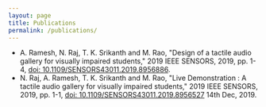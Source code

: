 ```yaml
---
layout: page
title: Publications
permalink: /publications/
---
```

* A. Ramesh, N. Raj, T. K. Srikanth and M. Rao, "Design of a tactile audio gallery for visually impaired students," 2019 IEEE SENSORS, 2019, pp. 1-4, <a href="https://ieeexplore.ieee.org/document/8956886">doi: 10.1109/SENSORS43011.2019.8956886</a>.
* N. Raj, A. Ramesh, T. K. Srikanth and M. Rao, "Live Demonstration : A tactile audio gallery for visually impaired students," 2019 IEEE SENSORS, 2019, pp. 1-1, <a href="https://ieeexplore.ieee.org/document/8956527">doi: 10.1109/SENSORS43011.2019.8956527</a> 14th Dec, 2019.